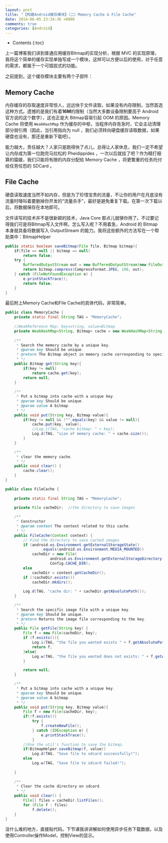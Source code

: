 ```yaml
---
layout: post
title: "【构建Android缓存模块】（二）Memory Cache & File Cache"
date: 2014-06-05 23:34:36 +0800
comments: true
categories: [Android]
---
```


* Contents
{:toc}

上一篇博客我们讲到普通应用缓存Bitmap的实现分析，根据 MVC 的实现原理，我将这个简单的缓存实现单独写成一个模块，这样可以方便以后的使用，对于任意的需求，都属于一个可插拔式的功能。

之前提到，这个缓存模块主要有两个子部件：

## Memory Cache

内存缓存的存取速度非常惊人，远远快于文件读取，如果没有内存限制，当然首选这种方式。遗憾的是我们有着**16M**的限制（当然大多数设备限制要高于 Android 官方说的这个数字），这也正是大 Bitmap容易引起 OOM 的原因。Memory Cache 将使用 ``WeakHashMap`` 作为缓存的中枢，当程序内存告急时，它会主动清理部分弱引用（因此，当引用指向为 null ，我们必须转向硬盘缓存读取数据，如果硬盘也没有，那还是重新下载吧）。

能力越大，责任越大？人家只是跑得快了点儿，总得让人家休息，我们一定不希望让内存成为第一位跑完马拉松的 Pheidippides ，一次以后就挂了吧？作为精打细算的猿媛，我们只能将有限的内存分配给 Memory Cache ，将更繁重的任务托付给任劳任怨的 SDCard 。

## File Cache

硬盘读取速度当然不如内存，但是为了珍惜宝贵的流量，不让你的用户在月底没有流量时嚎叫着要删掉你开发的“流量杀手”，最好是避免重复下载。在第一次下载以后，将数据保存在本地即可。

文件读写的技术并不是很新颖的技术，Java Core 那点儿就够你用了。不过要记得我们可是将Bitmap写入文件啊，怎么写入呢？不用着急，Android 的 Bitmap 本身就具备将数据写入 OutputStream 的能力。我将这些额外的方法写在一个帮助类中：BitmapHelper

```java
public static boolean saveBitmap(File file, Bitmap bitmap){
	if(file == null || bitmap == null)
		return false;
	try {
		BufferedOutputStream out = new BufferedOutputStream(new FileOutputStream(file));
		return bitmap.compress(CompressFormat.JPEG, 100, out);
	} catch (FileNotFoundException e) {
		e.printStackTrace();
		return false;
	}
}
```

最后附上Memory Cache和File Cache的具体代码，非常简单。

```java
public class MemoryCache {
	private static final String TAG = "MemoryCache";
	
	//WeakReference Map: key=string, value=Bitmap
    private WeakHashMap<String, Bitmap> cache = new WeakHashMap<String, Bitmap>();
    
    /**
     * Search the memory cache by a unique key. 
     * @param key Should be unique. 
     * @return The Bitmap object in memory cache corresponding to specific key.
     * */
    public Bitmap get(String key){
        if(key != null)
        	return cache.get(key);
        return null;
    }
    
    /**
     * Put a bitmap into cache with a unique key.
     * @param key Should be unique.
     * @param value A bitmap.
     * */
    public void put(String key, Bitmap value){
    	if(key != null && !"".equals(key) && value != null){
    		cache.put(key, value);
    		//Log.i(TAG, "cache bitmap: " + key);
    		Log.d(TAG, "size of memory cache: " + cache.size());
    	}
    }

    /**
     * clear the memory cache.
     * */
    public void clear() {
        cache.clear();
    }
}
```

```java
public class FileCache {
	
	private static final String TAG = "MemoryCache";
	
	private File cacheDir;	//the directory to save images

	/**
	 * Constructor
	 * @param context The context related to this cache.
	 * */
	public FileCache(Context context) {
		// Find the directory to save cached images
		if (android.os.Environment.getExternalStorageState()
				.equals(android.os.Environment.MEDIA_MOUNTED))
			cacheDir = new File(
					android.os.Environment.getExternalStorageDirectory(),
					Config.CACHE_DIR);
		else
			cacheDir = context.getCacheDir();
		if (!cacheDir.exists())
			cacheDir.mkdirs();
		
		Log.d(TAG, "cache dir: " + cacheDir.getAbsolutePath());
	}

	/**
	 * Search the specific image file with a unique key.
	 * @param key Should be unique.
	 * @return Returns the image file corresponding to the key.
	 * */
	public File getFile(String key) {
		File f = new File(cacheDir, key);
		if (f.exists()){
			Log.i(TAG, "the file you wanted exists " + f.getAbsolutePath());
			return f;
		}else{
			Log.w(TAG, "the file you wanted does not exists: " + f.getAbsolutePath());
		}

		return null;
	}

	/**
	 * Put a bitmap into cache with a unique key.
	 * @param key Should be unique.
	 * @param value A bitmap.
	 * */
	public void put(String key, Bitmap value){
		File f = new File(cacheDir, key);
		if(!f.exists())
			try {
				f.createNewFile();
			} catch (IOException e) {
				e.printStackTrace();
			}
		//Use the util's function to save the bitmap.
		if(BitmapHelper.saveBitmap(f, value))
			Log.d(TAG, "Save file to sdcard successfully!");
		else
			Log.w(TAG, "Save file to sdcard failed!");
		
	}
	
	/**
	 * Clear the cache directory on sdcard.
	 * */
	public void clear() {
		File[] files = cacheDir.listFiles();
		for (File f : files)
			f.delete();
	}
}
```

 没什么难的地方，直接贴代码。下节课我讲讲解如何使用异步任务下载数据，以及使用Controller操作Model，控制View的显示。 
